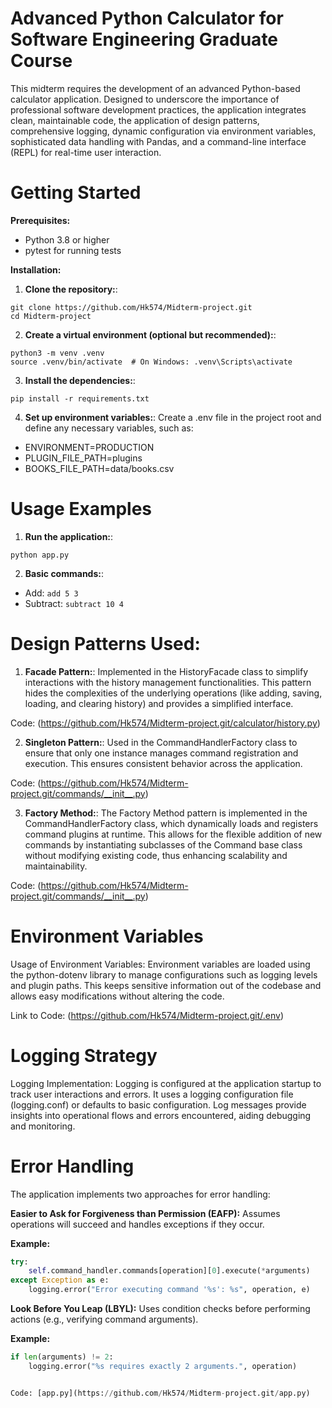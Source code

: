 # Advanced Python Calculator for Software Engineering Graduate Course

This midterm requires the development of an advanced Python-based calculator application. Designed to underscore the importance of professional software development practices, the application integrates clean, maintainable code, the application of design patterns, comprehensive logging, dynamic configuration via environment variables, sophisticated data handling with Pandas, and a command-line interface (REPL) for real-time user interaction.

# Getting Started

**Prerequisites:**
- Python 3.8 or higher
- pytest for running tests

**Installation:**

1. **Clone the repository:**:
```
git clone https://github.com/Hk574/Midterm-project.git
cd Midterm-project
```
2. **Create a virtual environment (optional but recommended):**:
```
python3 -m venv .venv
source .venv/bin/activate  # On Windows: .venv\Scripts\activate
```

3. **Install the dependencies:**:
```
pip install -r requirements.txt
```

4. **Set up environment variables:**: Create a .env file in the project root and define any necessary variables, such as:

- ENVIRONMENT=PRODUCTION
- PLUGIN_FILE_PATH=plugins
- BOOKS_FILE_PATH=data/books.csv

# Usage Examples

1. **Run the application:**:

```
python app.py
```


2. **Basic commands:**:
- Add: ``` add 5 3 ```
- Subtract: ``` subtract 10 4 ```

# Design Patterns Used:
1. **Facade Pattern:**: Implemented in the HistoryFacade class to simplify interactions with the history management functionalities. This pattern hides the complexities of the underlying operations (like adding, saving, loading, and clearing history) and provides a simplified interface.

Code: (https://github.com/Hk574/Midterm-project.git/calculator/history.py)

2. **Singleton Pattern:**: Used in the CommandHandlerFactory class to ensure that only one instance manages command registration and execution. This ensures consistent behavior across the application.

Code: (https://github.com/Hk574/Midterm-project.git/commands/__init__.py)

3. **Factory Method:**: The Factory Method pattern is implemented in the CommandHandlerFactory class, which dynamically loads and registers command plugins at runtime. This allows for the flexible addition of new commands by instantiating subclasses of the Command base class without modifying existing code, thus enhancing scalability and maintainability.

Code: (https://github.com/Hk574/Midterm-project.git/commands/__init__.py)


# Environment Variables

Usage of Environment Variables: Environment variables are loaded using the python-dotenv library to manage configurations such as logging levels and plugin paths. This keeps sensitive information out of the codebase and allows easy modifications without altering the code.

Link to Code: (https://github.com/Hk574/Midterm-project.git/.env)

# Logging Strategy
Logging Implementation: Logging is configured at the application startup to track user interactions and errors. It uses a logging configuration file (logging.conf) or defaults to basic configuration. Log messages provide insights into operational flows and errors encountered, aiding debugging and monitoring.

# Error Handling
The application implements two approaches for error handling:

**Easier to Ask for Forgiveness than Permission (EAFP):** Assumes operations will succeed and handles exceptions if they occur.

**Example:**

```python
try:
    self.command_handler.commands[operation][0].execute(*arguments)
except Exception as e:
    logging.error("Error executing command '%s': %s", operation, e)

```

**Look Before You Leap (LBYL):** Uses condition checks before performing actions (e.g., verifying command arguments).

**Example:**

```python
if len(arguments) != 2:
    logging.error("%s requires exactly 2 arguments.", operation)


Code: [app.py](https://github.com/Hk574/Midterm-project.git/app.py)

```

